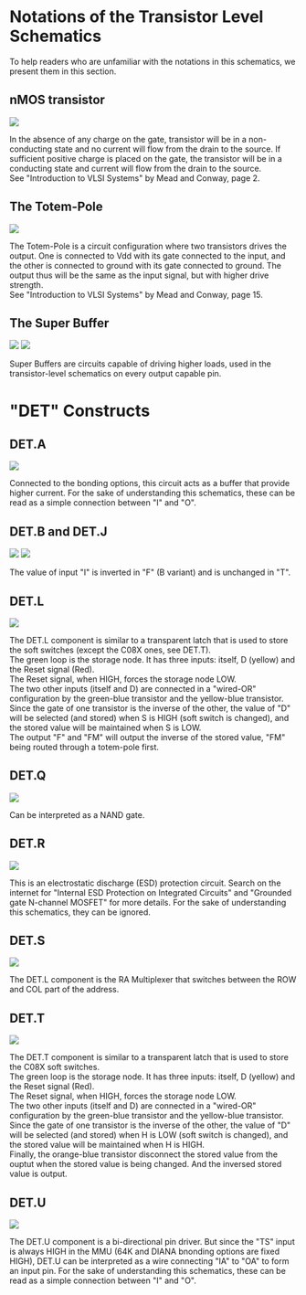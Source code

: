 # Notations of the Transistor Level Schematics

To help readers who are unfamiliar with the notations in this schematics, we present them in this section.

## nMOS transistor

<img src="/resources/ts-nmos.png"/>

In the absence of any charge on the gate, transistor will be in a non-conducting state and no current will flow from the drain to the source. If sufficient positive charge is placed on the gate, the transistor will be in a conducting state and current will flow from the drain to the source. <br/>
See "Introduction to VLSI Systems" by Mead and Conway, page 2.


## The Totem-Pole

<img src="/resources/ts-totem-pole.png"/>

The Totem-Pole is a circuit configuration where two transistors drives the output. One is connected to Vdd with its gate connected to the input, and the other is connected to ground with its gate connected to ground. The output thus will be the same as the input signal, but with higher drive strength. <br/>
See "Introduction to VLSI Systems" by Mead and Conway, page 15.

## The Super Buffer

<img src="/resources/ts-superbuffer-handdrawn.png"/>
<img src="/resources/ts-superbuffer.png"/>

Super Buffers are circuits capable of driving higher loads, used in the transistor-level schematics on every output capable pin.

# "DET" Constructs

## DET.A

<img src="/resources/ts-det-a.png"/>

Connected to the bonding options, this circuit acts as a buffer that provide higher current. For the sake of understanding this schematics, these can be read as a simple connection between "I" and "O".

## DET.B and DET.J

<img src="/resources/ts-det-b.png"/>
<img src="/resources/ts-det-j.png"/>

The value of input "I" is inverted in "F" (B variant) and is unchanged in "T".

## DET.L

<img src="/resources/ts-det-l.png"/>

The DET.L component is similar to a transparent latch that is used to store the soft switches (except the C08X ones, see DET.T). <br/>
The green loop is the storage node. It has three inputs: itself, D (yellow) and the Reset signal (Red).<br/>
The Reset signal, when HIGH, forces the storage node LOW.<br/>
The two other inputs (itself and D) are connected in a "wired-OR" configuration by the green-blue transistor and the yellow-blue transistor. Since the gate of one transistor is the inverse of the other, the value of "D" will be selected (and stored) when S is HIGH (soft switch is changed), and the stored value will be maintained when S is LOW.<br/>
The output "F" and "FM" will output the inverse of the stored value, "FM" being routed through a totem-pole first.

## DET.Q

<img src="/resources/ts-det-q.png"/>

Can be interpreted as a NAND gate.

## DET.R

<img src="/resources/ts-det-r.png"/>

This is an electrostatic discharge (ESD) protection circuit. Search on the internet for "Internal ESD Protection on Integrated Circuits" and "Grounded gate N-channel MOSFET" for more details. For the sake of understanding this schematics, they can be ignored.

## DET.S

<img src="/resources/ts-det-s.png"/>

The DET.L component is the RA Multiplexer that switches between the ROW and COL part of the address.

## DET.T

<img src="/resources/ts-det-t.png"/>

The DET.T component is similar to a transparent latch that is used to store the C08X soft switches.<br/>
The green loop is the storage node. It has three inputs: itself, D (yellow) and the Reset signal (Red).<br/>
The Reset signal, when HIGH, forces the storage node LOW.<br/>
The two other inputs (itself and D) are connected in a "wired-OR" configuration by the green-blue transistor and the yellow-blue transistor. Since the gate of one transistor is the inverse of the other, the value of "D" will be selected (and stored) when H is LOW (soft switch is changed), and the stored value will be maintained when H is HIGH.<br/>
Finally, the orange-blue transistor disconnect the stored value from the ouptut when the stored value is being changed. And the inversed stored value is output.

## DET.U

<img src="/resources/ts-det-u.png"/>

The DET.U component is a bi-directional pin driver. But since the "TS" input is always HIGH in the MMU (64K and DIANA bnonding options are fixed HIGH), DET.U can be interpreted as a wire connecting "IA" to "OA" to form an input pin.
For the sake of understanding this schematics, these can be read as a simple connection between "I" and "O".